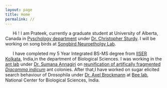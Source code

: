 ```yaml
---
layout: page
title: Home
permalink: //
---
```


&nbsp;&nbsp;&nbsp;&nbsp;&nbsp;&nbsp;Hi ! I am Prateek, currently a graduate student at University of Alberta, Canada in [Pyschology department](https://www.ualberta.ca/psychology) under [Dr. Christopher Sturdy](https://www.ualberta.ca/science/about-us/contact-us/faculty-directory/christopher-sturdy). I will be working on song birds at [Songbird Neuroetholgy Lab](https://songbirdneuroethologylab.weebly.com/).


&nbsp;&nbsp;&nbsp;&nbsp;&nbsp;&nbsp;I have completed my 5 Year Integrated BS-MS degree from [IISER Kolkata](http://www.iiserkol.ac.in/), India,in the department of Biological Sciences. I was working in the [ant lab](http://www.iiserkol.ac.in/~antlab/) under [Dr. Sumana Annagiri](http://www.iiserkol.ac.in/~antlab/principal_investigator.html) on [reunification of artifically fragmented *Diacamma indicum*](https://doi.org/10.1016/j.beproc.2018.10.017) ant colonies. After that,I have worked on sugar elicited search behaviour of Drosophila under [Dr. Axel Brockmann](https://www.ncbs.res.in/faculty/axel) at [Bee lab](http://honeybeelab.weebly.com/), National Center for Biological Sciences, India.


